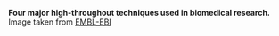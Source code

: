 **Four major high-throughout techniques used in biomedical research.** Image taken from [EMBL-EBI](https://www.ebi.ac.uk/training/online/course/introduction-metabolomics/what-metabolomics)
